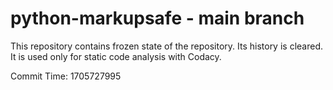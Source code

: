 # python-markupsafe - main branch

This repository contains frozen state of the repository.
Its history is cleared. It is used only for static code
analysis with Codacy.

Commit Time: 1705727995